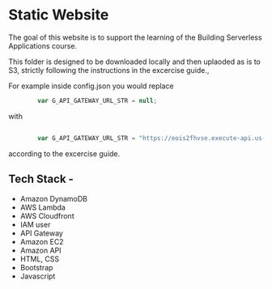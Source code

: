
# Static Website

The goal of this website is to support the learning of the Building Serverless Applications course.

This folder is designed to be downloaded locally and then uplaoded as is to S3, strictly following the instructions in the excercise guide.,


For example inside config.json you would replace

```JavaScript
		var G_API_GATEWAY_URL_STR = null;
```

with

```JavaScript

		var G_API_GATEWAY_URL_STR = "https://eois2fhvse.execute-api.us-east-1.amazonaws.com/test"
```
according to the excercise guide.

## Tech Stack -

* Amazon DynamoDB
* AWS Lambda
* AWS Cloudfront
* IAM user
* API Gateway
* Amazon EC2
* Amazon API
* HTML, CSS
* Bootstrap
* Javascript

